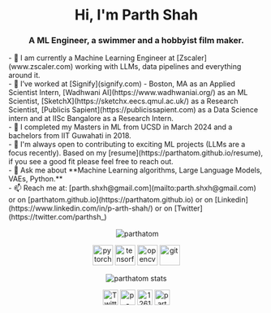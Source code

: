 <!--
**parthatom/parthatom** is a ✨ _special_ ✨ repository because its `README.md` (this file) appears on your GitHub profile.

Here are some ideas to get you started:

- 🔭 I’m currently working on ...
- 🌱 I’m currently learning ...
- 👯 I’m looking to collaborate on ...
- 🤔 I’m looking for help with ...
- 💬 Ask me about ...
- 📫 How to reach me: ...
- 😄 Pronouns: ...
- ⚡ Fun fact: ...
-->
<h1 align="center">Hi, I'm Parth Shah</h1>
<h3 align="center">A ML Engineer, a swimmer and a hobbyist film maker.</h3>
- 🥇 I am currently a Machine Learning Engineer at [Zscaler](www.zscaler.com) working with LLMs, data pipelines and everything around it. <br>
- 🔭 I’ve worked at [Signify](signify.com) - Boston, MA as an Applied Scientist Intern, [Wadhwani AI](https://www.wadhwaniai.org/) as an ML Scientist, [SketchX](https://sketchx.eecs.qmul.ac.uk/) as a Research Scientist, [Publicis Sapient](https://publicissapient.com) as a Data Science intern and at IISc Bangalore as a Research Intern. <br>
- 🌱 I completed my Masters in ML from UCSD in March 2024 and a bachelors from IIT Guwahati in 2018. <br>
- 🤔 I'm always open to contributing to exciting ML projects (LLMs are a focus recently). Based on my [resume](https://parthatom.github.io/resume), if you see a good fit please feel free to reach out. <br>
- 💬 Ask me about **Machine Learning algorithms, Large Language Models, VAEs, Python.** <br>
- 📫 Reach me at: [parth.shxh@gmail.com](mailto:parth.shxh@gmail.com) or on [parthatom.github.io](https://parthatom.github.io) or on [Linkedin](https://www.linkedin.com/in/p-arth-shah/) or on [Twitter](https://twitter.com/parthsh_) <br>

<!-- ### Blogs posts -->
<!-- BLOG-POST-LIST:START -->
<!-- BLOG-POST-LIST:END -->

<p align="center">&nbsp;<img align="center" src="https://github-readme-stats.vercel.app/api?username=parthatom&show_icons=true&theme=radical" alt="parthatom" /></p>

<p align="center">
  <! -- <img src="https://devicons.github.io/devicon/devicon.git/icons/python/python-original.svg" alt="python" width="40" height="40"/>
  <img src="https://www.vectorlogo.zone/logos/pytorch/pytorch-icon.svg" alt="pytorch" width="40" height="40"/>
  <img src="https://www.vectorlogo.zone/logos/tensorflow/tensorflow-icon.svg" alt="tensorflow" width="40" height="40"/>
  <! --  <img src="https://devicons.github.io/devicon/devicon.git/icons/c/c-original.svg" alt="c" width="40" height="40"/> 
  <img src="https://www.vectorlogo.zone/logos/opencv/opencv-icon.svg" alt="opencv" width="40" height="40"/>
  <! --<img src="https://devicons.github.io/devicon/devicon.git/icons/cplusplus/cplusplus-original.svg" alt="cplusplus" width="40" height="40"/> 
  <img src="https://www.vectorlogo.zone/logos/git-scm/git-scm-icon.svg" alt="git" width="40" height="40"/>
  <! -- <img src="https://devicons.github.io/devicon/devicon.git/icons/html5/html5-original-wordmark.svg" alt="html5" width="40" height="40"/>
  <! --<img src="https://devicons.github.io/devicon/devicon.git/icons/linux/linux-original.svg" alt="linux" width="40" height="40"/>
</p>

<p align="center"><img align="center" src="https://github-readme-stats.vercel.app/api/top-langs/?username=parthatom&layout=compact&theme=radical" alt="parthatom stats" /></p>


<p align="center">
<a href="https://twitter.com/parthsh_" target="blank"><img align="center" src="https://cdn.jsdelivr.net/npm/simple-icons@3.0.1/icons/twitter.svg" alt="Twitter" height="30" width="30" /></a>
<a href="https://linkedin.com/in/p-arth-shah" target="blank"><img align="center" src="https://cdn.jsdelivr.net/npm/simple-icons@3.0.1/icons/linkedin.svg" alt="p-arth-shah" height="30" width="30" /></a>
<a href="https://datascience.stackexchange.com/users/86446/parth-shah" target="blank"><img align="center" src="https://cdn.jsdelivr.net/npm/simple-icons@3.0.1/icons/stackoverflow.svg" alt="12613339" height="30" width="30" /></a>
<a href="https://www.kaggle.com/parthshxh" target="blank"><img align="center" src="https://cdn.jsdelivr.net/npm/simple-icons@3.0.1/icons/kaggle.svg" alt="parthshxh" height="30" width="30" /></a>
</p>
